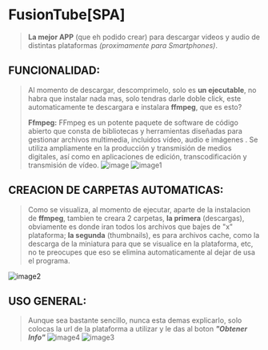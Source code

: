 # **FusionTube[SPA]**
> **La mejor APP** (que eh podido crear) para descargar videos y audio de distintas plataformas *(proximamente para Smartphones)*.

## FUNCIONALIDAD:
> Al momento de descargar, descomprimelo, solo es **un ejecutable**, no habra que instalar nada mas, solo tendras darle doble click, este automaticamente te descargara e instalara **ffmpeg**, que es esto?
> 
> **Ffmpeg:**
> FFmpeg es un potente paquete de software de código abierto que consta de bibliotecas y herramientas diseñadas para gestionar archivos multimedia, incluidos vídeo, audio e imágenes . Se utiliza ampliamente en la producción y transmisión de medios digitales, así como en aplicaciones de edición, transcodificación y transmisión de vídeo.
![image](https://github.com/user-attachments/assets/8b0312a2-db86-42a4-85a4-10828613b975)
![image1](https://github.com/user-attachments/assets/19169e91-1a71-48ed-b94a-c6b007c2c912)
## CREACION DE CARPETAS AUTOMATICAS:
> Como se visualiza, al momento de ejecutar, aparte de la instalacion de **ffmpeg**, tambien te creara 2 carpetas, **la primera** (descargas), obviamente es donde iran todos los archivos que bajes de "x" plataforma; **la segunda** (thumbnails), es para archivos cache, como la descarga de la miniatura para que se visualice en la plataforma, etc, no te preocupes que eso se elimina automaticamente al dejar de usa el programa.

![image2](https://github.com/user-attachments/assets/17a59937-5300-4f33-90cc-5f510fdc536e)
## USO GENERAL:
> Aunque sea bastante sencillo, nunca esta demas explicarlo, solo colocas la url de la plataforma a utilizar y le das al boton ***"Obtener Info"***
![image4](https://github.com/user-attachments/assets/b42525ea-4f01-4013-854f-62188cd63824)
![image3](https://github.com/user-attachments/assets/8d1f57d6-a91c-4bb2-a85b-af23706cac91)
